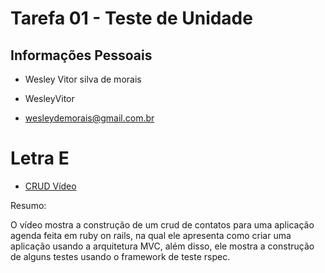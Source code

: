 # Tarefa 01 - Teste de Unidade

## Informações Pessoais
- Wesley Vitor silva de morais

- WesleyVitor

- wesleydemorais@gmail.com.br


# Letra E

* [CRUD Vídeo ](https://www.youtube.com/watch?v=0k8ZguAJ82A)

Resumo:

O vídeo mostra a construção de um crud de contatos para uma aplicação agenda feita em ruby on rails, na qual ele apresenta como criar uma aplicação usando a arquitetura MVC, além disso, ele mostra a construção de alguns testes usando o framework de teste rspec.

